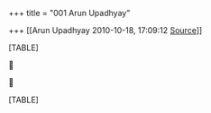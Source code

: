 +++
title = "001 Arun Upadhyay"

+++
[[Arun Upadhyay	2010-10-18, 17:09:12 [Source](https://groups.google.com/g/bvparishat/c/CiIIT2YeEwI)]]



[TABLE]





[TABLE]

  

